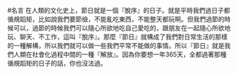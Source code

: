 #名言
在人類的文化史上，節日就是一個『脫序』的日子。就是平時我們過日子都循規蹈矩，比如說我們要節儉，不能亂吃東西，不能整天都玩啊。但我們過節的時候可以，過節的時候我們可以隨心所欲地吃自己愛吃的，跟朋友在一起隨心所欲地玩、聊天、不工作，這叫『脫序』。那麼『節日』就構成了我們對日常生活的那樣的一種解構，所以我們就可以做一些我們平常不能做的事情。所以『節日』就是我們人類在社會化過程中間的一種『解放』。因為你要想一年365天，全都過著那種循規蹈矩的日子的話，你也沒法過。